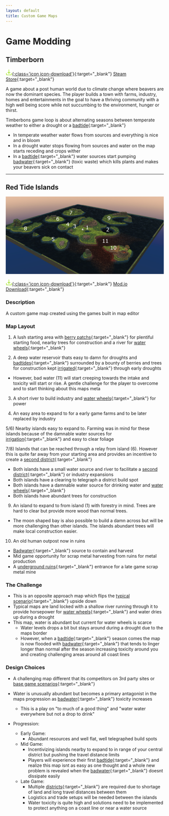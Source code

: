```yaml
---
layout: default
title: Custom Game Maps
---
```


# Game Modding

## Timberborn
[![Download](assets/images/icons/download.png){:class='icon icon-download'}](https://store.steampowered.com/app/1062090/Timberborn/){:target="_blank"}
[Steam Store](https://store.steampowered.com/app/1062090/Timberborn/){:target="_blank"}

A game about a post human world due to climate change where beavers are now the dominant species. The player builds a town with farms, industry, homes and entertainments in the goal to have a thriving community with a high well being score while not succumbing to the environment, hunger or thirst.

Timberbons game loop is about alternating seasons between temperate weather to either a drought or a [badtide](https://timberborn.wiki.gg/wiki/Weather#Badtide){:target="_blank"}
- In temperate weather water flows from sources and everything is nice and in bloom
- In a drought water stops flowing from sources and water on the map starts receding and crops wither
- In a [badtide](https://timberborn.wiki.gg/wiki/Weather#Badtide){:target="_blank"} water sources start pumping [badwater](https://timberborn.wiki.gg/wiki/Badwater){:target="_blank"} (toxic waste) which kills plants and makes your beavers sick on contact

---

## Red Tide Islands

![Red_Tide_Island](assets/images/screenshots/Red_Tide_Island.PNG)

[![Download](assets/images/icons/download.png){:class='icon icon-download'}](https://mod.io/g/timberborn/m/red-tide-islands){:target="_blank"}
[Mod.io Download](https://mod.io/g/timberborn/m/red-tide-islands){:target="_blank"}

### Description

A custom game map created using the games built in map editor

### Map Layout
1) A lush starting area with [berry patchs](https://timberborn.wiki.gg/wiki/Berries){:target="_blank"} for plentiful starting food, nearby trees for construction and a river for [water wheels](https://timberborn.wiki.gg/wiki/Water_Wheel){:target="_blank"}

2) A deep water reservoir thats easy to damn for droughts and [badtides](https://timberborn.wiki.gg/wiki/Weather#Badtide){:target="_blank"} surrounded by a bounty of berries and trees for construction kept [irrigated](https://timberborn.wiki.gg/wiki/Fluids#Irrigation){:target="_blank"} through early droughts
- However, bad water (11) will start creeping towards the intake and toxicity will start or rise. A gentle challenge for the player to overcome and to start thinking about this maps meta

3) A short river to build industry and [water wheels](https://timberborn.wiki.gg/wiki/Water_Wheel){:target="_blank"} for power

4) An easy area to expand to for a early game farms and to be later replaced by industry

5/6) Nearby islands easy to expand to. Farming was in mind for these islands because of the damnable water sources for [irrigation](https://timberborn.wiki.gg/wiki/Fluids#Irrigation){:target="_blank"} and easy to clear foliage

7/8) Islands that can be reached through a relay from island (6). However this is quite far away from your starting area and provides an incentive to create a [second district](https://timberborn.wiki.gg/wiki/Districts){:target="_blank"}
- Both islands have a small water source and river to facilitate a [second district](https://timberborn.wiki.gg/wiki/Districts){:target="_blank"} or industry expansions
- Both islands have a clearing to telegraph a district build spot
- Both islands have a damnable water source for drinking water and [water wheels](https://timberborn.wiki.gg/wiki/Water_Wheel){:target="_blank"}
- Both islands have abundant trees for construction

9) An island to expand to from island (1) with forestry in mind. Trees are hard to clear but provide more wood than normal trees.
- The moon shaped bay is also possible to build a damn across but will be more challenging than other islands. The islands abundant trees will make local construction easier.

10) An old human outpost now in ruins
- [Badwater](https://timberborn.wiki.gg/wiki/Badwater){:target="_blank"} source to contain and harvest
- Mid game opportunity for scrap metal harvesting from ruins for metal production
- A [underground ruins](https://timberborn.wiki.gg/wiki/Underground_Ruins){:target="_blank"} entrance for a late game scrap metal mine

### The Challenge
- This is an opposite approach map which flips the [typical scenario](https://timberborn.wiki.gg/wiki/Maps){:target="_blank"} upside down
 - Typical maps are land locked with a shallow river running through it to provide horsepower for [water wheels](https://timberborn.wiki.gg/wiki/Water_Wheel){:target="_blank"} and water dries up during a drought
 - This map, water is abundant but current for water wheels is scarce
	- Water levels drops a bit but stays around during a drought due to the maps border
	- However, when a [badtide](https://timberborn.wiki.gg/wiki/Weather#Badtide){:target="_blank"} season comes the map is now flooded with [badwater](https://timberborn.wiki.gg/wiki/Badwater){:target="_blank"} that tends to linger longer than normal after the season increasing toxicity around you and creating challenging areas around all coast lines
	

### Design Choices
- A challenging map different that its competitors on 3rd party sites or [base game scenarios](https://timberborn.wiki.gg/wiki/Maps){:target="_blank"}
- Water is unusually abundant but becomes a primary antagonist in the maps progression as [badwater](https://timberborn.wiki.gg/wiki/Badwater){:target="_blank"} toxicity increases
	- This is a play on "to much of a good thing" and "water water everywhere but not a drop to drink"

- Progression:
	- Early Game:
		- Abundant resources and well flat, well telegraphed build spots
	- Mid Game:
		- Incentivizing islands nearby to expand to in range of your central district but pushing the travel distance limits
		- Players will experience their first [badtide](https://timberborn.wiki.gg/wiki/Weather#Badtide){:target="_blank"} and realize this map isnt as easy as one thought and a whole new problem is revealed when the [badwater](https://timberborn.wiki.gg/wiki/Badwater){:target="_blank"} doesnt dissipate easily
	- Late Game:
		- Multiple [districts](https://timberborn.wiki.gg/wiki/Districts){:target="_blank"} are required due to shortage of land and long travel distances between them
		- Logistics and trade setups will be needed between the islands
		- Water toxicity is quite high and solutions need to be implemented to protect anything on a coast line or near a water source
